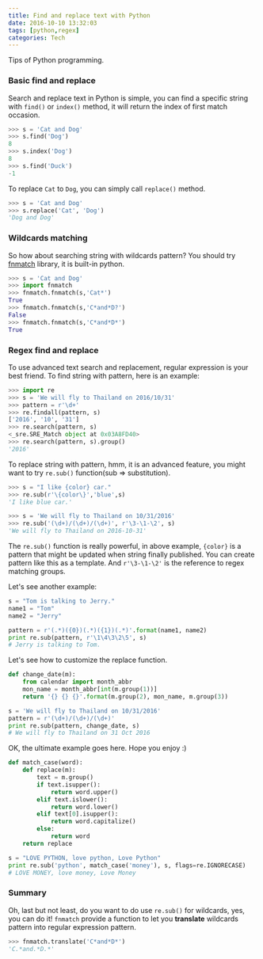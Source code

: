 ```yaml
---
title: Find and replace text with Python
date: 2016-10-10 13:32:03
tags: [python,regex]
categories: Tech
---
```


Tips of Python programming.

<!-- more -->

### Basic find and replace

Search and replace text in Python is simple, you can find a specific string with `find()` or `index()` method, it will return the index of first match occasion.

```python
>>> s = 'Cat and Dog'
>>> s.find('Dog')
8
>>> s.index('Dog')
8
>>> s.find('Duck')
-1
```

To replace `Cat` to `Dog`, you can simply call `replace()` method.

```python
>>> s = 'Cat and Dog'
>>> s.replace('Cat', 'Dog')
'Dog and Dog'
```

### Wildcards matching

So how about searching string with wildcards pattern? You should try [fnmatch](https://docs.python.org/2/library/fnmatch.html) library, it is built-in python.

```python
>>> s = 'Cat and Dog'
>>> import fnmatch
>>> fnmatch.fnmatch(s,'Cat*')
True
>>> fnmatch.fnmatch(s,'C*and*D?')
False
>>> fnmatch.fnmatch(s,'C*and*D*')
True
```

### Regex find and replace

To use advanced text search and replacement, regular expression is your best friend. To find string with pattern, here is an example:

```python
>>> import re
>>> s = 'We will fly to Thailand on 2016/10/31'
>>> pattern = r'\d+'
>>> re.findall(pattern, s)
['2016', '10', '31']
>>> re.search(pattern, s)
<_sre.SRE_Match object at 0x03A8FD40>
>>> re.search(pattern, s).group()
'2016'
```

To replace string with pattern, hmm, it is an advanced feature, you might want to try `re.sub()` function(sub => substitution).

```python
>>> s = "I like {color} car."
>>> re.sub(r'\{color\}','blue',s)
'I like blue car.'

>>> s = 'We will fly to Thailand on 10/31/2016'
>>> re.sub('(\d+)/(\d+)/(\d+)', r'\3-\1-\2', s)
'We will fly to Thailand on 2016-10-31'
```

The `re.sub()` function is really powerful, in above example, `{color}` is a pattern that might be updated when string finally published. You can create pattern like this as a template. And `r'\3-\1-\2'` is the reference to regex matching groups.

Let's see another example:

```python
s = "Tom is talking to Jerry."
name1 = "Tom"
name2 = "Jerry"

pattern = r'(.*)({0})(.*)({1})(.*)'.format(name1, name2)
print re.sub(pattern, r'\1\4\3\2\5', s)
# Jerry is talking to Tom.
```

Let's see how to customize the replace function.

```python
def change_date(m):
    from calendar import month_abbr
    mon_name = month_abbr[int(m.group(1))]
    return '{} {} {}'.format(m.group(2), mon_name, m.group(3))

s = 'We will fly to Thailand on 10/31/2016'
pattern = r'(\d+)/(\d+)/(\d+)'
print re.sub(pattern, change_date, s)
# We will fly to Thailand on 31 Oct 2016
```

OK, the ultimate example goes here. Hope you enjoy :)

```python
def match_case(word):
    def replace(m):
        text = m.group()
        if text.isupper():
            return word.upper()
        elif text.islower():
            return word.lower()
        elif text[0].isupper():
            return word.capitalize()
        else:
            return word
    return replace

s = "LOVE PYTHON, love python, Love Python"
print re.sub('python', match_case('money'), s, flags=re.IGNORECASE)
# LOVE MONEY, love money, Love Money
```

### Summary

Oh, last but not least, do you want to do use `re.sub()` for wildcards, yes, you can do it! `fnmatch` provide a function to let you **translate** wildcards pattern into regular expression pattern.

```python
>>> fnmatch.translate('C*and*D*')
'C.*and.*D.*'
```


